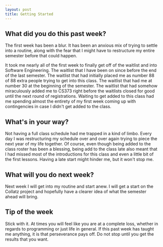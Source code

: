 ```yaml
---
layout: post
title: Getting Started
---
```

<h2>What did you do this past week?</h2>
The first week has been a blur. It has been an anxious mix of trying to settle into a routine, along with the fear that I might have to restructure my entire semester before that could happen. 

It took me nearly all of the first week to finally get off of the waitlist and into Software Engineering. The waitlist that I have been on since before the end of the last semester. The waitlist that had initially placed me as number 88 of 88 extra people trying to get into this class. The waitlist that had me at number 30 at the beginning of the semester. The waitlist that had somehow miraculously added me to CS373 right before the waitlists closed for good until the next round of registrations. Waiting to get added to this class had me spending almost the entirety of my first week coming up with contingencies in case I didn't get added to the class.

<h2>What's in your way?</h2>
Not having a full class schedule had me trapped in a kind of limbo. Every day I was restructuring my schedule over and over again trying to piece the next year of my life together. Of course, even though being added to the class roster has been a blessing, being add to the class late also meant that I had missed most of the introductions for this class and even a little bit of the first lessons. Having a late start might hinder me, but it won't stop me. 

<h2>What will you do next week?</h2>
Next week I will get into my routine and start anew. I will get a start on the Collatz project and hopefully have a clearer idea of what the semester ahead will bring.

<h2>Tip of the week</h2>
Stick with it. At times you will feel like you are at a complete loss, whether in regards to programming or just life in general. If this past week has taught me anything, it is that perseverance pays off. Do not stop until you get the results that you want.
